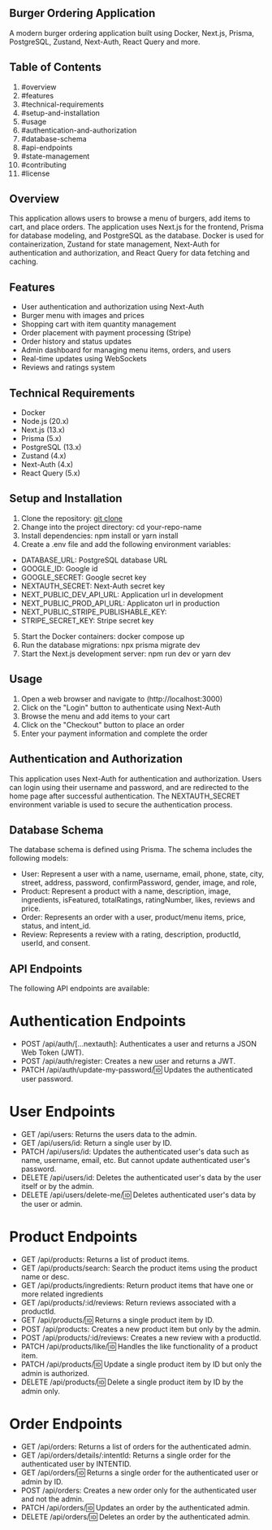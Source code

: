 ## Burger Ordering Application

A modern burger ordering application built using Docker, Next.js, Prisma, PostgreSQL, Zustand, Next-Auth, React Query and more.

## Table of Contents

1. #overview
2. #features
3. #technical-requirements
4. #setup-and-installation
5. #usage
6. #authentication-and-authorization
7. #database-schema
8. #api-endpoints
9. #state-management
10. #contributing
11. #license

## Overview

This application allows users to browse a menu of burgers, add items to cart, and place orders. The application uses Next.js for the frontend, Prisma for database modeling, and PostgreSQL as the database. Docker is used for containerization, Zustand for state management, Next-Auth for authentication and authorization, and React Query for data fetching and caching.

## Features

- User authentication and authorization using Next-Auth
- Burger menu with images and prices
- Shopping cart with item quantity management
- Order placement with payment processing (Stripe)
- Order history and status updates
- Admin dashboard for managing menu items, orders, and users
- Real-time updates using WebSockets
- Reviews and ratings system

## Technical Requirements

- Docker
- Node.js (20.x)
- Next.js (13.x)
- Prisma (5.x)
- PostgreSQL (13.x)
- Zustand (4.x)
- Next-Auth (4.x)
- React Query (5.x)

## Setup and Installation

1. Clone the repository: [git clone]()
2. Change into the project directory: cd your-repo-name
3. Install dependencies: npm install or yarn install
4. Create a .env file and add the following environment variables:

- DATABASE_URL: PostgreSQL database URL
- GOOGLE_ID: Google id
- GOOGLE_SECRET: Google secret key
- NEXTAUTH_SECRET: Next-Auth secret key
- NEXT_PUBLIC_DEV_API_URL: Application url in development
- NEXT_PUBLIC_PROD_API_URL: Applicaton url in production
- NEXT_PUBLIC_STRIPE_PUBLISHABLE_KEY:
- STRIPE_SECRET_KEY: Stripe secret key

5. Start the Docker containers: docker compose up
6. Run the database migrations: npx prisma migrate dev
7. Start the Next.js development server: npm run dev or yarn dev

## Usage

1. Open a web browser and navigate to (http://localhost:3000)
2. Click on the "Login" button to authenticate using Next-Auth
3. Browse the menu and add items to your cart
4. Click on the "Checkout" button to place an order
5. Enter your payment information and complete the order

## Authentication and Authorization

This application uses Next-Auth for authentication and authorization. Users can login using their username and password, and are redirected to the home page after successful authentication. The NEXTAUTH_SECRET environment variable is used to secure the authentication process.

## Database Schema

The database schema is defined using Prisma. The schema includes the following models:

- User: Represent a user with a name, username, email, phone, state, city, street, address, password, confirmPassword, gender, image, and role,
- Product: Represent a product with a name, description, image, ingredients, isFeatured, totalRatings, ratingNumber, likes, reviews and price.
- Order: Represents an order with a user, product/menu items, price, status, and intent_id.
- Review: Represents a review with a rating, description, productId, userId, and consent.

## API Endpoints

The following API endpoints are available:

# Authentication Endpoints

- POST /api/auth/[...nextauth]: Authenticates a user and returns a JSON Web Token (JWT).
- POST /api/auth/register: Creates a new user and returns a JWT.
- PATCH /api/auth/update-my-password/:id: Updates the authenticated user password.

# User Endpoints

- GET /api/users: Returns the users data to the admin.
- GET /api/users/id: Return a single user by ID.
- PATCH /api/users/id: Updates the authenticated user's data such as name, username, email, etc. But cannot update authenticated user's password.
- DELETE /api/users/id: Deletes the authenticated user's data by the user itself or by the admin.
- DELETE /api/users/delete-me/:id: Deletes authenticated user's data by the user or admin.

# Product Endpoints

- GET /api/products: Returns a list of product items.
- GET /api/products/search: Search the product items using the product name or desc.
- GET /api/products/ingredients: Return product items that have one or more related ingredients
- GET /api/products/:id/reviews: Return reviews associated with a productId.
- GET /api/products/:id: Returns a single product item by ID.
- POST /api/products: Creates a new product item but only by the admin.
- POST /api/products/:id/reviews: Creates a new review with a productId.
- PATCH /api/products/like/:id: Handles the like functionality of a product item.
- PATCH /api/products/:id: Update a single product item by ID but only the admin is authorized.
- DELETE /api/products/:id: Delete a single product item by ID by the admin only.

# Order Endpoints

- GET /api/orders: Returns a list of orders for the authenticated admin.
- GET /api/orders/details/:intentId: Returns a single order for the authenticated user by INTENTID.
- GET /api/orders/:id: Returns a single order for the authenticated user or admin by ID.
- POST /api/orders: Creates a new order only for the authenticated user and not the admin.
- PATCH /api/orders/:id: Updates an order by the authenticated admin.
- DELETE /api/orders/:id: Deletes an order by the authenticated admin.
